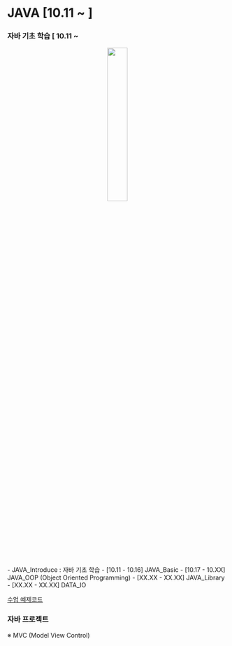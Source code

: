 # JAVA [10.11 ~ ]

###  자바 기초 학습 [ 10.11 ~ 

<p align="center" width="100%">
    <img src="JAVA_Introduce/book_thisjava.png" width="30%">
</p>
- JAVA_Introduce : 자바 기초 학습
    - [10.11 - 10.16] JAVA_Basic
    - [10.17 - 10.XX] JAVA_OOP (Object Oriented Programming)
    - [XX.XX - XX.XX] JAVA_Library
    - [XX.XX - XX.XX] DATA_IO
 
[수업 예제코드](https://www.hanbit.co.kr/support/supplement_survey.html?pcode=B4861113361)

### 자바 프로젝트

※ MVC (Model View Control)
